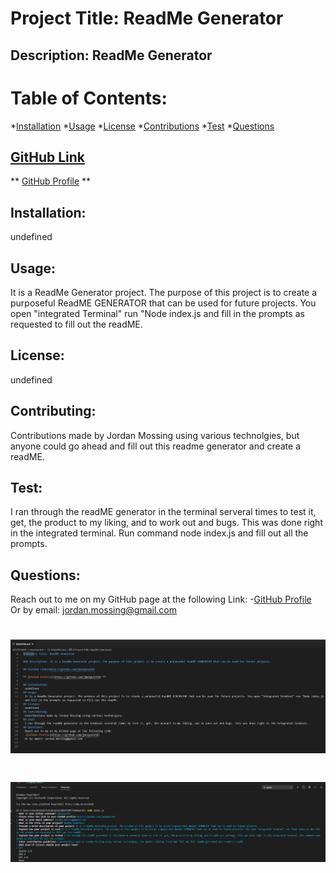 # Project Title: ReadMe Generator

## Description: ReadMe Generator

# Table of Contents:
*[Installation](#installation)
*[Usage](#usage)
*[License](#license)
*[Contributions](#contribution)
*[Test](#test)
*[Questions](#questions)


## [GitHub Link](http://github.com/jmo1point0)

** [GitHub Profile](https://github.com/jmo1point0) **

## Installation:
 undefined    

 ## Usage:
 It is a ReadMe Generator project. The purpose of this project is to create a purposeful ReadME GENERATOR that can be used for future projects. You open "integrated Terminal" run "Node index.js and fill in the prompts as requested to fill out the readME.

 ## License:
 undefined

 ## Contributing:
 Contributions made by Jordan Mossing using various technolgies, but anyone could go ahead and fill out this readme generator and create a readME. 

 ## Test:
 I ran through the readME generator in the terminal serveral times to test it, get, the product to my liking, and to work out and bugs. This was done right in the integrated terminal. Run command node index.js and fill out all the prompts.

 ## Questions:
 
Reach out to me on my GitHub page at the following Link:
 -[GitHub Profile](https://github.com/jmo1point0)    
 Or by email: jordan.mossing@gmail.com
 
 # ![Image](./READMEpictureREADME.PNG)

 # ![Image](./READMEtesting.PNG)

